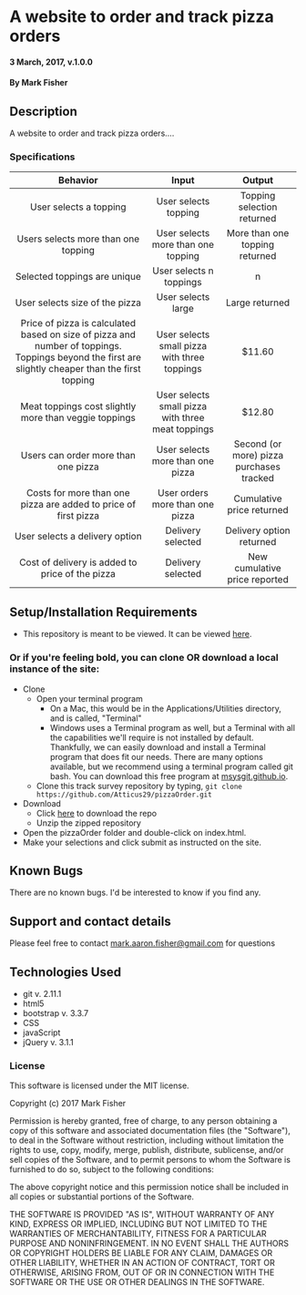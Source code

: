
# A website to order and track pizza orders

#### 3 March, 2017, v.1.0.0

#### By Mark Fisher

## Description

A website to order and track pizza orders....

### Specifications

|Behavior|Input|Output|
|:---:|:---:|:---:|
|User selects a topping|User selects topping|Topping selection returned|
|Users selects more than one topping|User selects more than one topping|More than one topping returned|
|Selected toppings are unique|User selects n toppings|n|
|User selects size of the pizza|User selects large|Large returned|
|Price of pizza is calculated based on size of pizza and number of toppings. Toppings beyond the first are slightly cheaper than the first topping|User selects small pizza with three toppings|$11.60|
|Meat toppings cost slightly more than veggie toppings|User selects small pizza with three meat toppings|$12.80|
|Users can order more than one pizza|User selects more than one pizza|Second (or more) pizza purchases tracked|
|Costs for more than one pizza are added to price of first pizza|User orders more than one pizza|Cumulative price returned|
|User selects a delivery option|Delivery selected|Delivery option returned|
|Cost of delivery is added to price of the pizza|Delivery selected|New cumulative price reported|

## Setup/Installation Requirements

* This repository is meant to be viewed. It can be viewed [here](https://Atticus29.github.io/pizzaOrder).

### Or if you're feeling bold, you can clone OR download a local instance of the site:

* Clone
  * Open your terminal program
    * On a Mac, this would be in the Applications/Utilities directory, and is called, "Terminal"
    * Windows uses a Terminal program as well, but a Terminal with all the capabilities we'll require is not installed by default. Thankfully, we can easily download and install a Terminal program that does fit our needs.
There are many options available, but we recommend using a terminal program called git bash. You can download this free program at [msysgit.github.io](https://git-for-windows.github.io/).
  * Clone this track survey repository by typing, `git clone https://github.com/Atticus29/pizzaOrder.git`
* Download
  * Click [here](https://github.com/Atticus29/pizzaOrder/archive/master.zip) to download the repo
  * Unzip the zipped repository
* Open the pizzaOrder folder and double-click on index.html.
* Make your selections and click submit as instructed on the site.


## Known Bugs

There are no known bugs. I'd be interested to know if you find any.

## Support and contact details

Please feel free to contact mark.aaron.fisher@gmail.com for questions

## Technologies Used

* git v. 2.11.1
* html5
* bootstrap v. 3.3.7
* CSS
* javaScript
* jQuery v. 3.1.1

### License

This software is licensed under the MIT license.

Copyright (c) 2017 Mark Fisher

Permission is hereby granted, free of charge, to any person obtaining a copy
of this software and associated documentation files (the "Software"), to deal
in the Software without restriction, including without limitation the rights
to use, copy, modify, merge, publish, distribute, sublicense, and/or sell
copies of the Software, and to permit persons to whom the Software is
furnished to do so, subject to the following conditions:

The above copyright notice and this permission notice shall be included in all
copies or substantial portions of the Software.

THE SOFTWARE IS PROVIDED "AS IS", WITHOUT WARRANTY OF ANY KIND, EXPRESS OR
IMPLIED, INCLUDING BUT NOT LIMITED TO THE WARRANTIES OF MERCHANTABILITY,
FITNESS FOR A PARTICULAR PURPOSE AND NONINFRINGEMENT. IN NO EVENT SHALL THE
AUTHORS OR COPYRIGHT HOLDERS BE LIABLE FOR ANY CLAIM, DAMAGES OR OTHER
LIABILITY, WHETHER IN AN ACTION OF CONTRACT, TORT OR OTHERWISE, ARISING FROM,
OUT OF OR IN CONNECTION WITH THE SOFTWARE OR THE USE OR OTHER DEALINGS IN THE
SOFTWARE.
